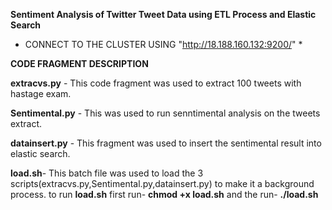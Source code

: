 **Sentiment Analysis of Twitter Tweet Data using ETL Process and Elastic Search**

* CONNECT TO THE CLUSTER USING "http://18.188.160.132:9200/" *

**CODE FRAGMENT DESCRIPTION**

**extracvs.py** - This code fragment was used to extract 100 tweets with hastage exam.

**Sentimental.py** - This was used to run senntimental analysis on the tweets extract.

**datainsert.py** - This fragment was used to insert the sentimental result into elastic search.

**load.sh**- This batch file was used to load the 3 scripts(extracvs.py,Sentimental.py,datainsert.py) to make it a background process.
to run **load.sh**
first run- **chmod +x load.sh**
and the run- **./load.sh**





